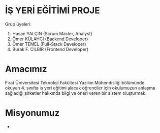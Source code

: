 # İŞ YERİ EĞİTİMİ PROJE

Grup üyeleri:
1. Hasan YALÇIN (Scrum Master, Analyst)
2. Ömer KÜLAHCI (Backend Developer)
3. Ömer TEMEL (Full-Stack Developer)
4. Burak F. CİLBİR (Frontend Developer)

# Amacımız
Fırat Üniversitesi Teknoloji Fakültesi Yazılım Mühendisliği bölümünde okuyan 4. sınıfta iş yeri eğitimi alacak öğrenciler için okulumuzun anlaşma sağladığı şirketler hakkında bilgi ve öneri veren bir sistem oluşturmak.

# Misyonumuz
-
